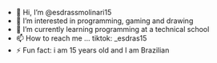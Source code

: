 - 👋 Hi, I’m @esdrassmolinari15
- 👀 I’m interested in programming, gaming and drawing 
- 🌱 I’m currently learning programming at a technical school
- 📫 How to reach me ... tiktok: _esdras15
- ⚡ Fun fact: i am 15 years old and I am Brazilian

<!---
esdrassmolinari15/esdrassmolinari15 is a ✨ special ✨ repository because its `README.md` (this file) appears on your GitHub profile.
You can click the Preview link to take a look at your changes.
--->
